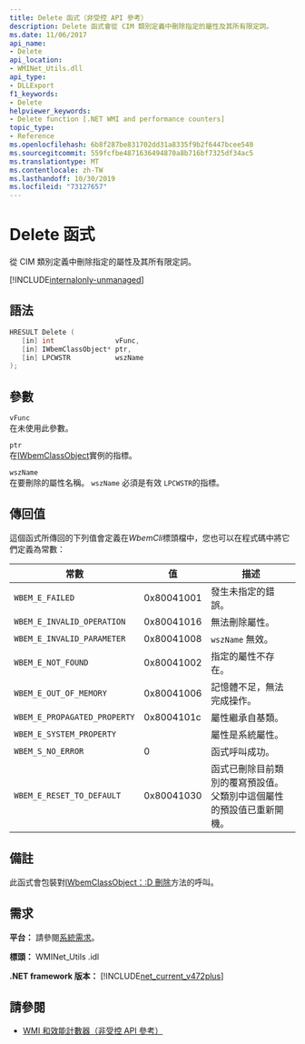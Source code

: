```yaml
---
title: Delete 函式（非受控 API 參考）
description: Delete 函式會從 CIM 類別定義中刪除指定的屬性及其所有限定詞。
ms.date: 11/06/2017
api_name:
- Delete
api_location:
- WMINet_Utils.dll
api_type:
- DLLExport
f1_keywords:
- Delete
helpviewer_keywords:
- Delete function [.NET WMI and performance counters]
topic_type:
- Reference
ms.openlocfilehash: 6b8f287be831702dd31a8335f9b2f6447bcee540
ms.sourcegitcommit: 559fcfbe4871636494870a8b716bf7325df34ac5
ms.translationtype: MT
ms.contentlocale: zh-TW
ms.lasthandoff: 10/30/2019
ms.locfileid: "73127657"
---
```

# <a name="delete-function"></a>Delete 函式

從 CIM 類別定義中刪除指定的屬性及其所有限定詞。

[!INCLUDE[internalonly-unmanaged](../../../../includes/internalonly-unmanaged.md)]

## <a name="syntax"></a>語法

```cpp
HRESULT Delete (
   [in] int               vFunc,
   [in] IWbemClassObject* ptr,
   [in] LPCWSTR           wszName
);
```

## <a name="parameters"></a>參數

`vFunc`\
在未使用此參數。

`ptr`\
在[IWbemClassObject](/windows/desktop/api/wbemcli/nn-wbemcli-iwbemclassobject)實例的指標。

`wszName`\
在要刪除的屬性名稱。 `wszName` 必須是有效 `LPCWSTR`的指標。

## <a name="return-value"></a>傳回值

這個函式所傳回的下列值會定義在*WbemCli*標頭檔中，您也可以在程式碼中將它們定義為常數：

|常數  |值  |描述  |
|---------|---------|---------|
| `WBEM_E_FAILED` | 0x80041001 | 發生未指定的錯誤。 |
| `WBEM_E_INVALID_OPERATION` | 0x80041016 | 無法刪除屬性。 |
| `WBEM_E_INVALID_PARAMETER` | 0x80041008 | `wszName` 無效。 |
| `WBEM_E_NOT_FOUND` | 0x80041002 | 指定的屬性不存在。 |
| `WBEM_E_OUT_OF_MEMORY` | 0x80041006 | 記憶體不足，無法完成操作。 |
| `WBEM_E_PROPAGATED_PROPERTY` | 0x8004101c | 屬性繼承自基類。 |
| `WBEM_E_SYSTEM_PROPERTY` | | 屬性是系統屬性。 |
|`WBEM_S_NO_ERROR` | 0 | 函式呼叫成功。  |
| `WBEM_E_RESET_TO_DEFAULT` | 0x80041030 | 函式已刪除目前類別的覆寫預設值。 父類別中這個屬性的預設值已重新開機。 |

## <a name="remarks"></a>備註

此函式會包裝對[IWbemClassObject：:D 刪除](/windows/desktop/api/wbemcli/nf-wbemcli-iwbemclassobject-delete)方法的呼叫。

## <a name="requirements"></a>需求

**平台：** 請參閱[系統需求](../../get-started/system-requirements.md)。

**標頭：** WMINet_Utils .idl

**.NET framework 版本：** [!INCLUDE[net_current_v472plus](../../../../includes/net-current-v472plus.md)]

## <a name="see-also"></a>請參閱

- [WMI 和效能計數器（非受控 API 參考）](index.md)
